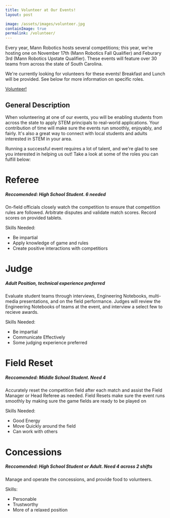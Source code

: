 ```yaml
---
title: Volunteer at Our Events!
layout: post

image: /assets/images/volunteer.jpg
containImage: true
permalink: /volunteer/
---
```


Every year, Mann Robotics hosts several competitions; this year, we're hosting one on November 17th (Mann Robotics Fall Qualifier) and Feburary 3rd (Mann Robotics Upstate Qualifier). These events will feature over 30 teams from across the state of South Carolina.

We're currently looking for volunteers for these events! Breakfast and Lunch will be provided. See below for more information on specific roles.

<a href="mailto:volunteer@mannrobo.org" class="button cta">Volunteer!</a>

## General Description

When volunteering at one of our events, you will be enabling students from across the state to apply STEM principals to real-world applications. Your contribution of time will make sure the events run smoothly, enjoyably, and fairly. It's also a great way to connect with local students and adults interested in STEM in your area.

Running a successful event requires a lot of talent, and we're glad to see you interested in helping us out! Take a look at some of the roles you can fulfill below:

# Referee
<h5 class="subtitle">Reccomended: High School Student. 6 needed</h5>

On-field officials closely watch the competition
to ensure that competition rules are followed. Arbitrate disputes and validate match scores. Record scores on provided tablets.

Skills Needed: 
 - Be impartial
 - Apply knowledge of game and rules
 - Create positive interactions with competitiors

# Judge
<h5 class="subtitle">Adult Position, technical experience preferred</h5>

Evaluate student teams through interviews, Engineering Notebooks, multi-media presentations, and on the field performance. Judges will review the Engineering Notebooks of teams at the event, and interview a select few to recieve awards.


Skills Needed:
 - Be impartial
 - Communicate Effectively
 - Some judging experience preferred

# Field Reset
<h5 class="subtitle">Reccomended: Middle School Student. Need 4</h5>

Accurately reset the competition field after each match and assist the Field Manager or Head Referee as needed. Field Resets make sure the event runs smoothly by making sure the game fields are ready to be played on

Skills Needed:
 - Good Energy
 - Move Quickly around the field
 - Can work with others

# Concessions
<h5 class="subtitle">Reccomended: High School Student or Adult. Need 4 across 2 shifts</h5>

Manage and operate the concessions, and provide food to volunteers.

Skills:
 - Personable
 - Trustworthy
 - More of a relaxed position